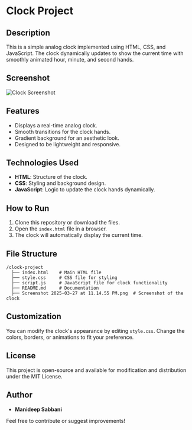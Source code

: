 # Clock Project

## Description
This is a simple analog clock implemented using HTML, CSS, and JavaScript. The clock dynamically updates to show the current time with smoothly animated hour, minute, and second hands.

## Screenshot
![Clock Screenshot](./Screenshot%202025-03-27%20at%2011.14.55%E2%80%AFPM.png)

## Features
- Displays a real-time analog clock.
- Smooth transitions for the clock hands.
- Gradient background for an aesthetic look.
- Designed to be lightweight and responsive.

## Technologies Used
- **HTML**: Structure of the clock.
- **CSS**: Styling and background design.
- **JavaScript**: Logic to update the clock hands dynamically.

## How to Run
1. Clone this repository or download the files.
2. Open the `index.html` file in a browser.
3. The clock will automatically display the current time.

## File Structure
```
/clock-project
  ├── index.html    # Main HTML file
  ├── style.css     # CSS file for styling
  ├── script.js     # JavaScript file for clock functionality
  ├── README.md     # Documentation
  ├── Screenshot 2025-03-27 at 11.14.55 PM.png  # Screenshot of the clock
```

## Customization
You can modify the clock's appearance by editing `style.css`. Change the colors, borders, or animations to fit your preference.



## License
This project is open-source and available for modification and distribution under the MIT License.

## Author
- **Manideep Sabbani**

Feel free to contribute or suggest improvements!

